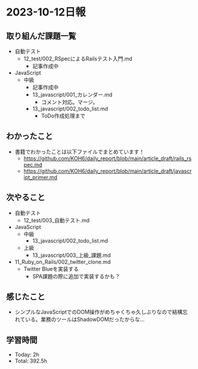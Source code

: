# 2023-10-12日報

## 取り組んだ課題一覧
* 自動テスト
  * 12_test/002_RSpecによるRailsテスト入門.md
    * 記事作成中
* JavaScript
  * 中級
    * 記事作成中
    * 13_javascript/001_カレンダー.md
      * コメント対応。マージ。
    * 13_javascript/002_todo_list.md
      * ToDo作成処理まで

## わかったこと
* 書籍でわかったことは以下ファイルでまとめています！
  * https://github.com/KOH6/daily_report/blob/main/article_draft/rails_rspec.md
  * https://github.com/KOH6/daily_report/blob/main/article_draft/javascript_primer.md

## 次やること
* 自動テスト
  * 12_test/003_自動テスト.md
* JavaScript
  * 中級
    * 13_javascript/002_todo_list.md
  * 上級
    * 13_javascript/003_上級_課題.md
* 11_Ruby_on_Rails/002_twitter_clone.md
  * Twitter Blueを実装する
    * SPA課題の際に追加で実装するかも？

## 感じたこと
* シンプルなJavaScriptでのDOM操作がめちゃくちゃ久しぶりなので結構忘れている。業務のツールはShadowDOMだったからな…

## 学習時間
* Today: 2h
* Total: 392.5h